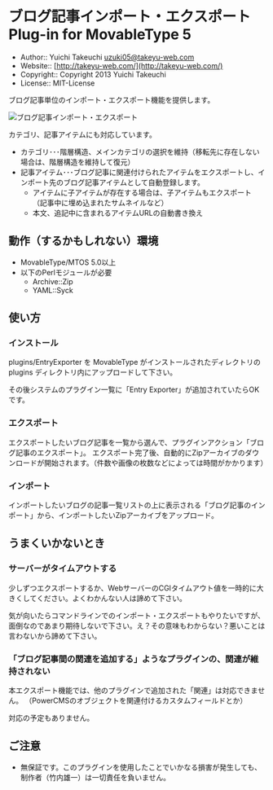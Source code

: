 # ブログ記事インポート・エクスポート Plug-in for MovableType 5
* Author:: Yuichi Takeuchi <uzuki05@takeyu-web.com>
* Website:: [http://takeyu-web.com/](http://takeyu-web.com/)
* Copyright:: Copyright 2013 Yuichi Takeuchi
* License:: MIT-License

ブログ記事単位のインポート・エクスポート機能を提供します。

![ブログ記事インポート・エクスポート](https://f.cloud.github.com/assets/60980/235657/110d9b28-87b7-11e2-8be9-211f47798c43.png)

カテゴリ、記事アイテムにも対応しています。

+ カテゴリ･･･階層構造、メインカテゴリの選択を維持（移転先に存在しない場合は、階層構造を維持して復元）
+ 記事アイテム･･･ブログ記事に関連付けられたアイテムをエクスポートし、インポート先のブログ記事アイテムとして自動登録します。
  + アイテムに子アイテムが存在する場合は、子アイテムもエクスポート（記事中に埋め込まれたサムネイルなど）
  + 本文、追記中に含まれるアイテムURLの自動書き換え

## 動作（するかもしれない）環境

+ MovableType/MTOS 5.0以上
+ 以下のPerlモジュールが必要
  + Archive::Zip
  + YAML::Syck


## 使い方

### インストール

plugins/EntryExporter を MovableType がインストールされたディレクトリの plugins ディレクトリ内にアップロードして下さい。

その後システムのプラグイン一覧に「Entry Exporter」が追加されていたらOKです。

### エクスポート

エクスポートしたいブログ記事を一覧から選んで、プラグインアクション「ブログ記事のエクスポート」。
エクスポート完了後、自動的にZipアーカイブのダウンロードが開始されます。（件数や画像の枚数などによっては時間がかかります）

### インポート

インポートしたいブログの記事一覧リストの上に表示される「ブログ記事のインポート」から、インポートしたいZipアーカイブをアップロード。

## うまくいかないとき

### サーバーがタイムアウトする

少しずつエクスポートするか、WebサーバーのCGIタイムアウト値を一時的に大きくしてください。よくわかんない人は諦めて下さい。

気が向いたらコマンドラインでのインポート・エクスポートもやりたいですが、面倒なのであまり期待しないで下さい。え？その意味もわからない？悪いことは言わないから諦めて下さい。

### 「ブログ記事間の関連を追加する」ようなプラグインの、関連が維持されない

本エクスポート機能では、他のプラグインで追加された「関連」は対応できません。
（PowerCMSのオブジェクトを関連付けるカスタムフィールドとか）

対応の予定もありません。

## ご注意

* 無保証です。このプラグインを使用したことでいかなる損害が発生しても、制作者（竹内雄一）は一切責任を負いません。

